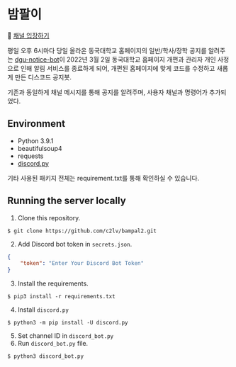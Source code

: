 # 밤팔이
  
:elephant: [채널 입장하기](https://discord.gg/kKmxthXY)

평일 오후 6시마다 당일 올라온
동국대학교 홈페이지의 일반/학사/장학 공지를 알려주는
[dgu-notice-bot](https://github.com/JuYeong0413/dgu-notice-bot)이 2022년 3월 2일 동국대학교 홈페이지 개편과 관리자 개인 사정으로 인해 알림 서비스를 종료하게 되어, 개편된 홈페이지에 맞게 코드를 수정하고 새롭게 만든 디스코드 공지봇.  

기존과 동일하게 채널 메시지를 통해 공지를 알려주며, 사용자 채널과 명령어가 추가되었다.

## Environment
* Python 3.9.1
* beautifulsoup4
* requests
* [discord.py](https://github.com/Rapptz/discord.py)  

기타 사용된 패키지 전체는 requirement.txt를 통해 확인하실 수 있습니다.

## Running the server locally
1. Clone this repository.
```terminal
$ git clone https://github.com/c2lv/bampal2.git
```
2. Add Discord bot token in `secrets.json`.
```json
{
    "token": "Enter Your Discord Bot Token"
}
```
3. Install the requirements.
```terminal
$ pip3 install -r requirements.txt
```
4. Install `discord.py`
```terminal
$ python3 -m pip install -U discord.py
```
5. Set channel ID in `discord_bot.py`
6. Run `discord_bot.py` file.
```terminal
$ python3 discord_bot.py
```
